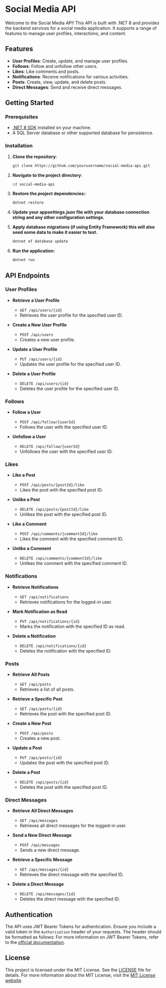 # Social Media API

Welcome to the Social Media API! This API is built with .NET 8 and provides the
backend services for a social media application. It supports a range of features
to manage user profiles, interactions, and content.

## Features

- **User Profiles**: Create, update, and manage user profiles.
- **Follows**: Follow and unfollow other users.
- **Likes**: Like comments and posts.
- **Notifications**: Receive notifications for various activities.
- **Posts**: Create, view, update, and delete posts.
- **Direct Messages**: Send and receive direct messages.

## Getting Started

### Prerequisites

- [.NET 8 SDK](https://dotnet.microsoft.com/download) installed on your machine.
- A SQL Server database or other supported database for persistence.

### Installation

1. **Clone the repository**:

   ```bash
   git clone https://github.com/yourusername/social-media-api.git

   ```

2. **Navigate to the project directory**:

   ```bash
   cd social-media-api

   ```

3. **Restore the project dependencies:**:

   ```bash
   dotnet restore

   ```

4. **Update your appsettings.json file with your database connection string and
   any other configuration settings.**

5. **Apply database migrations (if using Entity Framework) this will also seed
   some data to make it easier to test.**

   ```bash
   dotnet ef database update

   ```

6. **Run the application:**
   ```bash
   dotnet run
   ```

## API Endpoints

### User Profiles

- **Retrieve a User Profile**

  - `GET /api/users/{id}`
  - Retrieves the user profile for the specified user ID.

- **Create a New User Profile**

  - `POST /api/users`
  - Creates a new user profile.

- **Update a User Profile**

  - `PUT /api/users/{id}`
  - Updates the user profile for the specified user ID.

- **Delete a User Profile**
  - `DELETE /api/users/{id}`
  - Deletes the user profile for the specified user ID.

### Follows

- **Follow a User**

  - `POST /api/follow/{userId}`
  - Follows the user with the specified user ID.

- **Unfollow a User**
  - `DELETE /api/follow/{userId}`
  - Unfollows the user with the specified user ID.

### Likes

- **Like a Post**

  - `POST /api/posts/{postId}/like`
  - Likes the post with the specified post ID.

- **Unlike a Post**

  - `DELETE /api/posts/{postId}/like`
  - Unlikes the post with the specified post ID.

- **Like a Comment**

  - `POST /api/comments/{commentId}/like`
  - Likes the comment with the specified comment ID.

- **Unlike a Comment**
  - `DELETE /api/comments/{commentId}/like`
  - Unlikes the comment with the specified comment ID.

### Notifications

- **Retrieve Notifications**

  - `GET /api/notifications`
  - Retrieves notifications for the logged-in user.

- **Mark Notification as Read**

  - `PUT /api/notifications/{id}`
  - Marks the notification with the specified ID as read.

- **Delete a Notification**
  - `DELETE /api/notifications/{id}`
  - Deletes the notification with the specified ID.

### Posts

- **Retrieve All Posts**

  - `GET /api/posts`
  - Retrieves a list of all posts.

- **Retrieve a Specific Post**

  - `GET /api/posts/{id}`
  - Retrieves the post with the specified post ID.

- **Create a New Post**

  - `POST /api/posts`
  - Creates a new post.

- **Update a Post**

  - `PUT /api/posts/{id}`
  - Updates the post with the specified post ID.

- **Delete a Post**
  - `DELETE /api/posts/{id}`
  - Deletes the post with the specified post ID.

### Direct Messages

- **Retrieve All Direct Messages**

  - `GET /api/messages`
  - Retrieves all direct messages for the logged-in user.

- **Send a New Direct Message**

  - `POST /api/messages`
  - Sends a new direct message.

- **Retrieve a Specific Message**

  - `GET /api/messages/{id}`
  - Retrieves the direct message with the specified ID.

- **Delete a Direct Message**
  - `DELETE /api/messages/{id}`
  - Deletes the direct message with the specified ID.

## Authentication

The API uses JWT Bearer Tokens for authentication. Ensure you include a valid
token in the `Authorization` header of your requests. The header should be
formatted as follows: For more information on JWT Bearer Tokens, refer to the
[official documentation](https://docs.microsoft.com/aspnet/core/security/authentication/jwtbearer).

## License

This project is licensed under the MIT License. See the [LICENSE](LICENSE) file
for details. For more information about the MIT License, visit the
[MIT License website](https://opensource.org/licenses/MIT).
